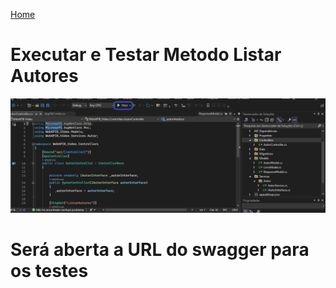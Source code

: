 <div> 
<p><a href="https://github.com/JosiTubaroski/Controllers_Services/blob/main/README.md">Home</a></p>
</div> 

# Executar e Testar Metodo Listar Autores

<img src="https://github.com/JosiTubaroski/Executar_Metodo_Listar_Autores/blob/main/img/01_Executar_Aplicacao.png"/>

# Será aberta a URL do swagger para os testes



